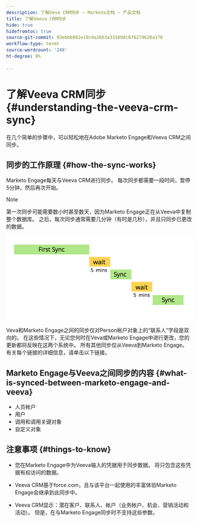 ```yaml
---
description: 了解Veva CRM同步 — Marketo文档 — 产品文档
title: 了解Veeva CRM同步
hide: true
hidefromtoc: true
source-git-commit: 93e6bb881e10cda26b3a33569dc67627d628a178
workflow-type: tm+mt
source-wordcount: '248'
ht-degree: 0%

---
```


# 了解Veeva CRM同步 {#understanding-the-veeva-crm-sync}

在几个简单的步骤中，可以轻松地在Adobe Marketo Engage和Veeva CRM之间同步。

## 同步的工作原理 {#how-the-sync-works}

Marketo Engage每天与Veeva CRM进行同步。 每次同步都需要一段时间，暂停5分钟，然后再次开始。

>[!NOTE]
>
>第一次同步可能需要数小时甚至数天，因为Marketo Engage正在从Veeva中复制整个数据库。 之后，每次同步通常需要几分钟（有时是几秒），并且只同步已更改的数据。

![](assets/understanding-the-veeva-sync-1.png)

Veva和Marketo Engage之间的同步仅对Person帐户对象上的“联系人”字段是双向的。 在这些情况下，无论您何时在Veva或Marketo Engage中进行更改，您的更新都将反映在这两个系统中。 所有其他同步仅从Veeva到Marketo Engage。 有关每个链接的详细信息，请单击以下链接。

## Marketo Engage与Veeva之间同步的内容 {#what-is-synced-between-marketo-engage-and-veeva}

* 人员帐户
* 用户
* 调用和调用关键对象
* 自定义对象

## 注意事项 {#things-to-know}

* 您在Marketo Engage中为Veeva输入的凭据用于同步数据。 将只包含这些凭据有权访问的数据。

* Veeva CRM基于force.com，且与该平台一起使用的丰富体验Marketo Engage会继承到此同步中。

* Veeva CRM显示：潜在客户、联系人、帐户（业务帐户、机会、营销活动和活动）。 但是，在与Marketo Engage同步时不支持这些参数。
